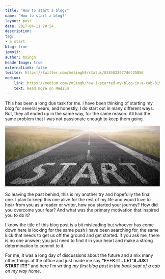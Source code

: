 ```yaml
---
title: "How to start a blog?"
name: "How to start a blog?"
layout: post
date: 2017-04-11 20:54
description:
tag: 
- a start
blog: true
jemoji:
author: msingh
headerImage: true
externalLink: false
twiiter: https://twitter.com/meSingh9/status/858582397746425856
medium: 
    link: https://medium.com/@mSingh/how-i-started-my-blog-in-a-cab-319f81a9b9c1
    text: Read more on Medium
---
```


This has been a long due task for me. I have been thinking of starting my blog for several years, and honestly, I do start out in many different ways. But, they all ended up in the same way, for the same reason. All had the same problem that I was not passionate enough to keep them going.

![How to start a blog?](/assets/images/how_to_start_a_blog.jpg)

So leaving the past behind, this is my another try and hopefully the final one. I plan to keep this one alive for the rest of my life and would love to hear from you as a reader or writer, how you started your journey? How did you overcome your fear? And what was the primary motivation that inspired you to do it? 

I know the title of this blog post is a bit misleading but whoever has come down here is looking for the same push I have been searching for, the same kick that needs to get us off the ground and get started. If you ask me, there is no one answer; you just need to find it in your heart and make a strong determination to commit to it. 

For me, it was a long day of discussions about the future and a mix many other things at the office and just made me say __"F**K IT.. LET'S JUST START IT!!"__ and here I'm writing *my first blog post in the back seat of a cab on my way home*.
